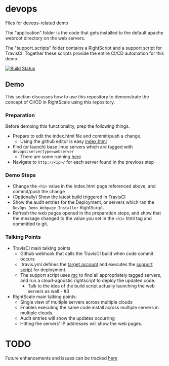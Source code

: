 # devops
Files for devops-related demo

The "application" folder is the code that gets installed to the default apache webroot directory on the web servers.

The "support_scripts" folder contains a RightScript and a support script for TravisCI. Together these scripts provide the entire CI/CD automation for this demo.

[![Build Status](https://travis-ci.org/RightScale-Demo/devops.svg?branch=master)](https://travis-ci.org/RightScale-Demo/devops)

## Demo
This section discusses how to use this repository to demonstrate the concept of CI/CD in RightScale using this repository.

### Preparation
Before demoing this functionality, prep the following things.

* Prepare to edit the index.html file and commit/push a change.
  * Using the github editor is easy [index.html](https://github.com/RightScale-Demo/devops/edit/master/application/html/index.html)
* Find (or launch) base linux servers which are tagged with `devops:servertype=webserver`
  * There are some running [here](https://us-3.rightscale.com/acct/30601/deployments/906750003#servers)
* Navigate to `http://<ip>/` for each server found in the previous step

### Demo Steps

* Change the `<h1>` value in the index.html page referenced above, and commit/push the change
* (Optionally) Show the latest build triggered in [TravisCI](https://travis-ci.org/RightScale-Demo/devops)
* Show the audit entries for the Deployment, or servers which ran the `DevOps_Demo_Webpage_Installer` RightScript.
* Refresh the web pages opened in the preparation steps, and show that the message changed to the value you set in the `<h1>` html tag and committed to git.

### Talking Points
* TravisCI main talking points
  * Github webhook that calls the TravisCI build when code commit occurs
  * .travis.yml defines the [target account](https://github.com/RightScale-Demo/devops/blob/master/.travis.yml#L3-L6) and executes the [support script](https://github.com/RightScale-Demo/devops/blob/master/.travis.yml#L15) for deployment.
  * The support script uses [rsc](https://github.com/RightScale-Demo/devops/blob/master/support_scripts/jenkinsBuildScript.sh#L17) to find all appropriately tagged servers, and run a cloud-agnostic rightscript to deploy the updated code.
    * Talk to the idea of the build script actually launching the web servers as well - #3
* RightScale main talking points:
  * Single view of multiple servers across multiple clouds
  * Enables executing the same code install across multiple servers in multiple clouds.
  * Audit entries will show the updates occurring
  * Hitting the servers' IP addresses will show the web pages.

# TODO
Future enhancements and issues can be tracked [here](https://github.com/RightScale-Demo/devops/issues)
